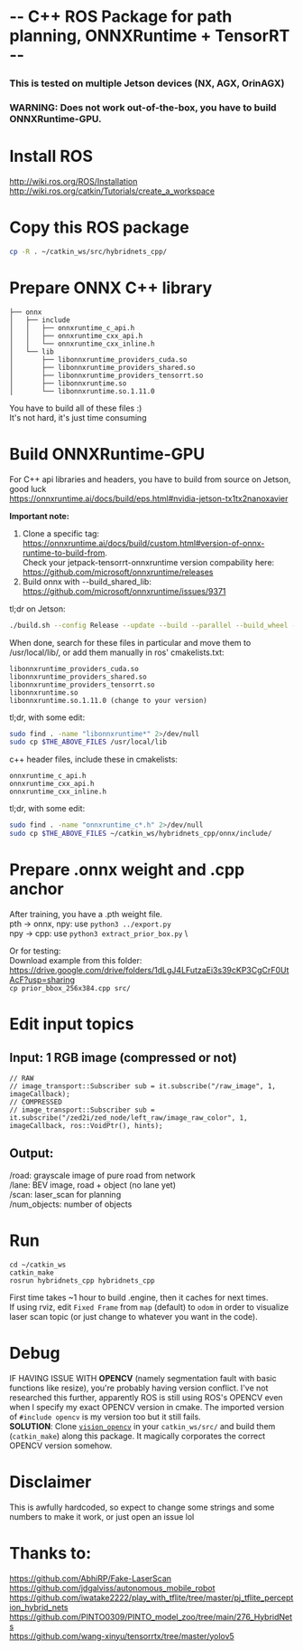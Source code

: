 # -- C++ ROS Package for path planning, ONNXRuntime + TensorRT --
### This is tested on multiple Jetson devices (NX, AGX, OrinAGX)
### **WARNING**: Does not work out-of-the-box, you have to build ONNXRuntime-GPU.

# Install ROS
http://wiki.ros.org/ROS/Installation \
http://wiki.ros.org/catkin/Tutorials/create_a_workspace

# Copy this ROS package
```bash
cp -R . ~/catkin_ws/src/hybridnets_cpp/ 
```

# Prepare ONNX C++ library
```
├── onnx
│   ├── include
│   │   ├── onnxruntime_c_api.h
│   │   ├── onnxruntime_cxx_api.h
│   │   └── onnxruntime_cxx_inline.h
│   └── lib
│       ├── libonnxruntime_providers_cuda.so
│       ├── libonnxruntime_providers_shared.so
│       ├── libonnxruntime_providers_tensorrt.so
│       ├── libonnxruntime.so
│       └── libonnxruntime.so.1.11.0
```
You have to build all of these files :) \
It's not hard, it's just time consuming

# Build ONNXRuntime-GPU
For C++ api libraries and headers, you have to build from source on Jetson, good luck \
https://onnxruntime.ai/docs/build/eps.html#nvidia-jetson-tx1tx2nanoxavier

**Important note:**
1. Clone a specific tag: https://onnxruntime.ai/docs/build/custom.html#version-of-onnx-runtime-to-build-from. \
Check your jetpack-tensorrt-onnxruntime version compability here: https://github.com/microsoft/onnxruntime/releases
2. Build onnx with --build_shared_lib: https://github.com/microsoft/onnxruntime/issues/9371

tl;dr on Jetson:
```bash
./build.sh --config Release --update --build --parallel --build_wheel --build_shared_lib --use_tensorrt --cuda_home /usr/local/cuda --cudnn_home /usr/lib/aarch64-linux-gnu --tensorrt_home /usr/lib/aarch64-linux-gnu --cmake_extra_defines CMAKE_CUDA_ARCHITECTURES="72"
```

When done, search for these files in particular and move them to /usr/local/lib/, or add them manually in ros' cmakelists.txt:

```
libonnxruntime_providers_cuda.so
libonnxruntime_providers_shared.so
libonnxruntime_providers_tensorrt.so
libonnxruntime.so
libonnxruntime.so.1.11.0 (change to your version)
```

tl;dr, with some edit:
```bash 
sudo find . -name "libonnxruntime*" 2>/dev/null
sudo cp $THE_ABOVE_FILES /usr/local/lib
```

c++ header files, include these in cmakelists:
```
onnxruntime_c_api.h
onnxruntime_cxx_api.h
onnxruntime_cxx_inline.h
```

tl;dr, with some edit:
```bash
sudo find . -name "onnxruntime_c*.h" 2>/dev/null
sudo cp $THE_ABOVE_FILES ~/catkin_ws/hybridnets_cpp/onnx/include/
```

# Prepare .onnx weight and .cpp anchor
After training, you have a .pth weight file. \
pth -> onnx, npy: use `python3 ../export.py` \
npy -> cpp: use `python3 extract_prior_box.py` \

Or for testing: \
Download example from this folder: https://drive.google.com/drive/folders/1dLgJ4LFutzaEi3s39cKP3CgCrF0UtAcF?usp=sharing \
`cp prior_bbox_256x384.cpp src/`

# Edit input topics
## Input: 1 RGB image (compressed or not)
```
// RAW
// image_transport::Subscriber sub = it.subscribe("/raw_image", 1, imageCallback);
// COMPRESSED
// image_transport::Subscriber sub = it.subscribe("/zed2i/zed_node/left_raw/image_raw_color", 1, imageCallback, ros::VoidPtr(), hints);
```
## Output: 
/road: grayscale image of pure road from network \
/lane: BEV image, road + object (no lane yet) \
/scan: laser_scan for planning \
/num_objects: number of objects

# Run
```
cd ~/catkin_ws
catkin_make
rosrun hybridnets_cpp hybridnets_cpp
```
First time takes ~1 hour to build .engine, then it caches for next times. \
If using rviz, edit `Fixed Frame` from `map` (default) to `odom` in order to visualize laser scan topic (or just change to whatever you want in the code).

# Debug
IF HAVING ISSUE WITH **OPENCV** (namely segmentation fault with basic functions like resize), you're probably having version conflict. I've not researched this further, apparently ROS is still using ROS's OPENCV even when I specify my exact OPENCV version in cmake. The imported version of `#include opencv` is my version too but it still fails. \
**SOLUTION**: Clone [`vision_opencv`](https://github.com/ros-perception/vision_opencv) in your `catkin_ws/src/` and build them (`catkin_make`) along this package. It magically corporates the correct OPENCV version somehow.

# Disclaimer
This is awfully hardcoded, so expect to change some strings and some numbers to make it work, or just open an issue lol

# Thanks to:
https://github.com/AbhiRP/Fake-LaserScan \
https://github.com/jdgalviss/autonomous_mobile_robot \
https://github.com/iwatake2222/play_with_tflite/tree/master/pj_tflite_perception_hybrid_nets \
https://github.com/PINTO0309/PINTO_model_zoo/tree/main/276_HybridNets \
https://github.com/wang-xinyu/tensorrtx/tree/master/yolov5
